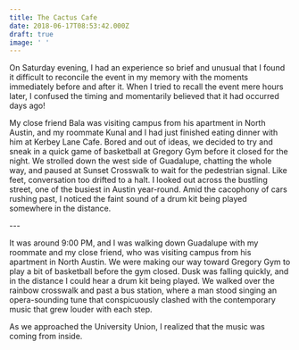 ```yaml
---
title: The Cactus Cafe
date: 2018-06-17T08:53:42.000Z
draft: true
image: ' '
---
```

On Saturday evening, I had an experience so brief and unusual that I found it difficult to reconcile the event in my memory with the moments immediately before and after it. When I tried to recall the event mere hours later, I confused the timing and momentarily believed that it had occurred days ago! 

My close friend Bala was visiting campus from his apartment in North Austin, and my roommate Kunal and I had just finished eating dinner with him at Kerbey Lane Cafe. Bored and out of ideas, we decided to try and sneak in a quick game of basketball at Gregory Gym before it closed for the night. We strolled down the west side of Guadalupe, chatting the whole way, and paused at Sunset Crosswalk to wait for the pedestrian signal. Like feet, conversation too drifted to a halt. I looked out across the bustling street, one of the busiest in Austin year-round. Amid the cacophony of cars rushing past, I noticed the faint sound of a drum kit being played somewhere in the distance. 

\---

It was around 9:00 PM, and I was walking down Guadalupe with my roommate and my close friend, who was visiting campus from his apartment in North Austin. We were making our way toward Gregory Gym to play a bit of basketball before the gym closed. Dusk was falling quickly, and in the distance I could hear a drum kit being played. We walked over the rainbow crosswalk and past a bus station, where a man stood singing an opera-sounding tune that conspicuously clashed with the contemporary music that grew louder with each step. 

As we approached the University Union, I realized that the music was coming from inside.
